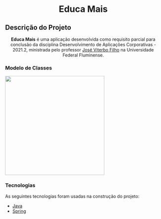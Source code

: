 <h1 align="center">Educa Mais</h1>

## Descrição do Projeto
<p align="center"><b>Educa Mais</b> é uma aplicação desenvolvida como requisito parcial para conclusão da disciplina Desenvolvimento de Aplicações Corporativas - 2021.2, ministrada pelo professor <a href="https://github.com/jviterbo" target="_blank">José Viterbo Filho</a> na Universidade Federal Fluminense.</p>

### Modelo de Classes

<img src="https://drive.google.com/uc?export=view&id=1Clcpiv23Igv3aArPJN1cg5HILXgEAscN" style="width: 320px; height: auto" />

### Tecnologias

As seguintes tecnologias foram usadas na construção do projeto:

- [Java](https://www.java.com/pt-BR/)
- [Spring](https://spring.io/)
